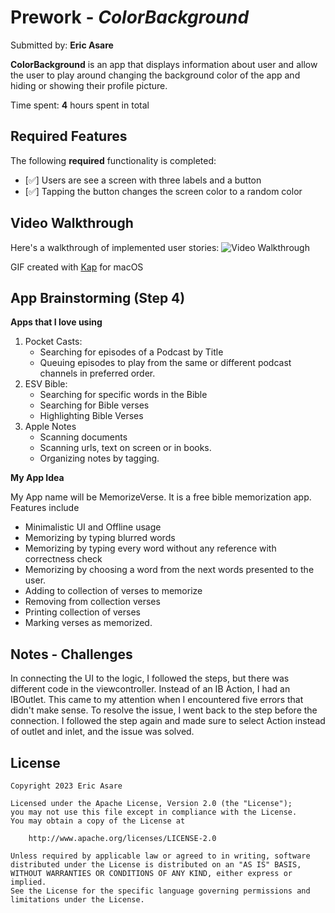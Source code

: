 # Prework - *ColorBackground*

Submitted by: **Eric Asare**

**ColorBackground** is an app that displays information about user and allow the user to play around changing the background color of the app and hiding or showing their profile picture.

Time spent: **4** hours spent in total

## Required Features

The following **required** functionality is completed:

- [✅] Users are see a screen with three labels and a button
- [✅] Tapping the button changes the screen color to a random color
 
## Video Walkthrough

Here's a walkthrough of implemented user stories:
<img src= "https://media.giphy.com/media/TcZXh7W73jkuOP7kXz/giphy.gif" title='Video Walkthrough' width='' alt='Video Walkthrough' />

<!-- Replace this with whatever GIF tool you used! -->
GIF created with [Kap](https://getkap.co/) for macOS

## App Brainstorming (Step 4)
**Apps that I love using**
1. Pocket Casts:
    * Searching for episodes of a Podcast by Title
    * Queuing episodes to play from the same or different podcast channels in preferred order. 
2. ESV Bible:
    * Searching for specific words in the Bible
    * Searching for Bible verses 
    * Highlighting Bible Verses
3. Apple Notes 
    * Scanning documents 
    * Scanning urls, text on screen or in books. 
    * Organizing notes by tagging. 

**My App Idea**

My App name will be MemorizeVerse. It is a free bible memorization app. Features include

* Minimalistic UI and Offline usage
* Memorizing by typing blurred words
* Memorizing by typing every word without any reference with correctness check
* Memorizing by choosing a word from the next words presented to the user.
* Adding to collection of verses to memorize
* Removing from collection verses
* Printing collection of verses
* Marking verses as memorized. 


## Notes - Challenges
In connecting the UI to the logic, I followed the steps, but there was different code in the viewcontroller. Instead of an IB Action, I had an IBOutlet. This came to my attention when I encountered five errors that didn't make sense. To resolve the issue, I went back to the step before the connection. I followed the step again and made sure to select Action instead of outlet and inlet, and the issue was solved.

## License

    Copyright 2023 Eric Asare

    Licensed under the Apache License, Version 2.0 (the "License");
    you may not use this file except in compliance with the License.
    You may obtain a copy of the License at

        http://www.apache.org/licenses/LICENSE-2.0

    Unless required by applicable law or agreed to in writing, software
    distributed under the License is distributed on an "AS IS" BASIS,
    WITHOUT WARRANTIES OR CONDITIONS OF ANY KIND, either express or implied.
    See the License for the specific language governing permissions and
    limitations under the License.